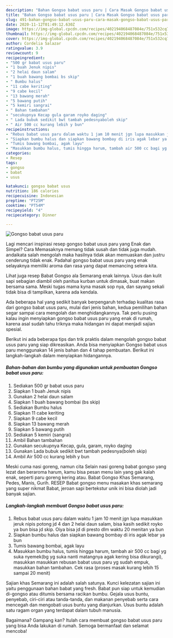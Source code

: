 ```yaml
---
description: "Bahan Gongso babat usus paru | Cara Masak Gongso babat usus paru Yang Sedap"
title: "Bahan Gongso babat usus paru | Cara Masak Gongso babat usus paru Yang Sedap"
slug: 491-bahan-gongso-babat-usus-paru-cara-masak-gongso-babat-usus-paru-yang-sedap
date: 2020-11-12T01:49:12.630Z
image: https://img-global.cpcdn.com/recipes/402194068487084e/751x532cq70/gongso-babat-usus-paru-foto-resep-utama.jpg
thumbnail: https://img-global.cpcdn.com/recipes/402194068487084e/751x532cq70/gongso-babat-usus-paru-foto-resep-utama.jpg
cover: https://img-global.cpcdn.com/recipes/402194068487084e/751x532cq70/gongso-babat-usus-paru-foto-resep-utama.jpg
author: Cordelia Salazar
ratingvalue: 3.9
reviewcount: 9
recipeingredient:
- "500 gr babat usus paru"
- "1 buah Jenuk nipis"
- "2 helai daun salam"
- "1 buah bawang bombai bs skip"
- " Bumbu halus"
- "11 cabe keriting"
- "9 cabe kecil"
- "13 bawang merah"
- "5 bawang putih"
- "5 kemiri sangrai"
- " Bahan tambahan"
- "secukupnya Kecap gula garam royko daging"
- " Lada bubuk sedikit bwt tambah pedesnyaboleh skip"
- " Air 500 cc kurang lebih y bun"
recipeinstructions:
- "Rebus babat usus paru dalam waktu 1 jam 10 menit jgn lupa masukkan jeruk nipis potong jd 4 dan 2 helai daun salam, bisa kasih sedikit royko ya bun bisa jd skip. Oiya bisa jd di presto dlm waktu 20 menitan ya bun"
- "Siapkan bumbu halus dan siapkan bawang bombay di iris agak lebar ya bun"
- "Tumis bawang bombai, agak layu"
- "Masukkan bumbu halus, tumis hingga harum, tambah air 500 cc bagi yg suka nyemek(bg yg suka nanti matangnya agak kering bisa dikurangi), masukkan masukkan rebusan babat usus paru yg sudah empuk, masukkan bahan tambahan. Cek rasa (proses masak kurang lebih 15 sampai 20 menit)"
categories:
- Resep
tags:
- gongso
- babat
- usus

katakunci: gongso babat usus 
nutrition: 186 calories
recipecuisine: Indonesian
preptime: "PT25M"
cooktime: "PT54M"
recipeyield: "4"
recipecategory: Dinner

---
```



![Gongso babat usus paru](https://img-global.cpcdn.com/recipes/402194068487084e/751x532cq70/gongso-babat-usus-paru-foto-resep-utama.jpg)

Lagi mencari inspirasi resep gongso babat usus paru yang Enak dan Simpel? Cara Memasaknya memang tidak susah dan tidak juga mudah. andaikata salah mengolah maka hasilnya tidak akan memuaskan dan justru cenderung tidak enak. Padahal gongso babat usus paru yang enak selayaknya memiliki aroma dan rasa yang dapat memancing selera kita.

Lihat juga resep Babat Gongso ala Semarang enak lainnya. Usus dan kulit sapi sebagian diambil oleh panitua kurban untuk dimasak, buat makan bersama sama. Meski tugas mama kyna masak sop nya, dan sayang sekali tidak bisa di tampilkan, karena ada kendala.

Ada beberapa hal yang sedikit banyak berpengaruh terhadap kualitas rasa dari gongso babat usus paru, mulai dari jenis bahan, kedua pemilihan bahan segar sampai cara mengolah dan menghidangkannya. Tak perlu pusing kalau ingin menyiapkan gongso babat usus paru yang enak di rumah, karena asal sudah tahu triknya maka hidangan ini dapat menjadi sajian spesial.


Berikut ini ada beberapa tips dan trik praktis dalam mengolah gongso babat usus paru yang siap dikreasikan. Anda bisa menyiapkan Gongso babat usus paru menggunakan 14 jenis bahan dan 4 tahap pembuatan. Berikut ini langkah-langkah dalam menyiapkan hidangannya.

<!--inarticleads1-->

##### Bahan-bahan dan bumbu yang digunakan untuk pembuatan Gongso babat usus paru:

1. Sediakan 500 gr babat usus paru
1. Siapkan 1 buah Jenuk nipis
1. Gunakan 2 helai daun salam
1. Siapkan 1 buah bawang bombai (bs skip)
1. Sediakan  Bumbu halus
1. Siapkan 11 cabe keriting
1. Siapkan 9 cabe kecil
1. Siapkan 13 bawang merah
1. Siapkan 5 bawang putih
1. Sediakan 5 kemiri (sangrai)
1. Ambil  Bahan tambahan
1. Gunakan secukupnya Kecap, gula, garam, royko daging
1. Gunakan  Lada bubuk sedikit bwt tambah pedesnya(boleh skip)
1. Ambil  Air 500 cc kurang lebih y bun


Meski cuma nasi goreng, namun cita Selain nasi goreng babat gongso yang lezat dan beraroma harum, kamu bisa pesan menu lain yang gak kalah enak, seperti paru goreng kering atau. Babat Gongso Khas Semarang, Pedes, Manis, Gurih. RESEP Babat gongso menu masakan khas semarang yang super nikmat Babat, jeroan sapi bertekstur unik ini bisa diolah jadi banyak sajian. 

<!--inarticleads2-->

##### Langkah-langkah membuat Gongso babat usus paru:

1. Rebus babat usus paru dalam waktu 1 jam 10 menit jgn lupa masukkan jeruk nipis potong jd 4 dan 2 helai daun salam, bisa kasih sedikit royko ya bun bisa jd skip. Oiya bisa jd di presto dlm waktu 20 menitan ya bun
1. Siapkan bumbu halus dan siapkan bawang bombay di iris agak lebar ya bun
1. Tumis bawang bombai, agak layu
1. Masukkan bumbu halus, tumis hingga harum, tambah air 500 cc bagi yg suka nyemek(bg yg suka nanti matangnya agak kering bisa dikurangi), masukkan masukkan rebusan babat usus paru yg sudah empuk, masukkan bahan tambahan. Cek rasa (proses masak kurang lebih 15 sampai 20 menit)


Sajian khas Semarang ini adalah salah satunya. Kunci kelezatan sajian ini yaitu penggunaan bahan babat yang fresh. Babat pun siap untuk kemudian di-gongso atau ditumis bersama racikan bumbu. Gejala usus buntu, penyebab, ciri-ciri atau tanda-tanda, dan makanan penyebab serta cara mencegah dan mengobati usus buntu yang dianjurkan. Usus buntu adalah satu ragam organ yang terdapat dalam tubuh manusia. 

Bagaimana? Gampang kan? Itulah cara membuat gongso babat usus paru yang bisa Anda lakukan di rumah. Semoga bermanfaat dan selamat mencoba!
